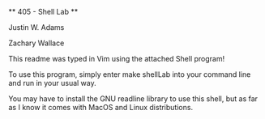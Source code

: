 ** 405 - Shell Lab **

Justin W. Adams

Zachary Wallace

This readme was typed in Vim using the attached Shell program!

To use this program, simply enter 
make shellLab
into your command line and run in your usual way.

You may have to install the GNU readline library to use this shell, but as far as I know it comes with MacOS and Linux distributions.
